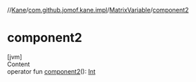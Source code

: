 //[Kane](../../index.md)/[com.github.jomof.kane.impl](../index.md)/[MatrixVariable](index.md)/[component2](component2.md)



# component2  
[jvm]  
Content  
operator fun [component2](component2.md)(): [Int](https://kotlinlang.org/api/latest/jvm/stdlib/kotlin/-int/index.html)  



